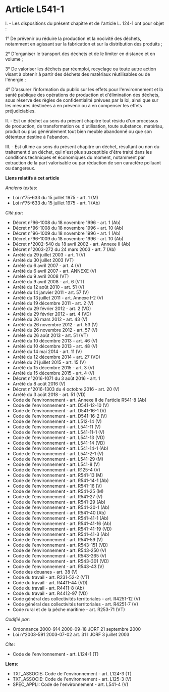 # Article L541-1

I. - Les dispositions du présent chapitre et de l'article L. 124-1 ont pour objet :

1° De prévenir ou réduire la production et la nocivité des déchets, notamment en agissant sur la fabrication et sur la
distribution des produits ;

2° D'organiser le transport des déchets et de le limiter en distance et en volume ;

3° De valoriser les déchets par réemploi, recyclage ou toute autre action visant à obtenir à partir des déchets des matériaux
réutilisables ou de l'énergie ;

4° D'assurer l'information du public sur les effets pour l'environnement et la santé publique des opérations de production et
d'élimination des déchets, sous réserve des règles de confidentialité prévues par la loi, ainsi que sur les mesures destinées
à en prévenir ou à en compenser les effets préjudiciables.

II. - Est un déchet au sens du présent chapitre tout résidu d'un processus de production, de transformation ou d'utilisation,
toute substance, matériau, produit ou plus généralement tout bien meuble abandonné ou que son détenteur destine à l'abandon.

III. - Est ultime au sens du présent chapitre un déchet, résultant ou non du traitement d'un déchet, qui n'est plus
susceptible d'être traité dans les conditions techniques et économiques du moment, notamment par extraction de la part
valorisable ou par réduction de son caractère polluant ou dangereux.

**Liens relatifs à cet article**

_Anciens textes_:

  - Loi n°75-633 du 15 juillet 1975 - art. 1 (M)
  - Loi n°75-633 du 15 juillet 1975 - art. 1 (Ab)

_Cité par_:

  - Décret n°96-1008 du 18 novembre 1996 - art. 1 (Ab)
  - Décret n°96-1008 du 18 novembre 1996 - art. 10 (Ab)
  - Décret n°96-1009 du 18 novembre 1996 - art. 1 (Ab)
  - Décret n°96-1009 du 18 novembre 1996 - art. 10 (Ab)
  - Décret n°2002-540 du 18 avril 2002 - art. Annexe II (Ab)
  - Décret n°2003-272 du 24 mars 2003 - art. 7 (Ab)
  - Arrêté du 29 juillet 2003 - art. 1 (V)
  - Arrêté du 30 juillet 2003 (VT)
  - Arrêté du 6 avril 2007 - art. 4 (V)
  - Arrêté du 6 avril 2007 - art. ANNEXE (V)
  - Arrêté du 9 avril 2008 (VT)
  - Arrêté du 9 avril 2008 - art. 6 (VT)
  - Arrêté du 12 août 2010 - art. 51 (V)
  - Arrêté du 14 janvier 2011 - art. 57 (V)
  - Arrêté du 13 juillet 2011 - art. Annexe I-2 (V)
  - Arrêté du 19 décembre 2011 - art. 2 (V)
  - Arrêté du 29 février 2012 - art. 2 (VD)
  - Arrêté du 29 février 2012 - art. 4 (VD)
  - Arrêté du 26 mars 2012 - art. 43 (V)
  - Arrêté du 26 novembre 2012 - art. 53 (V)
  - Arrêté du 26 novembre 2012 - art. 57 (V)
  - Arrêté du 26 août 2013 - art. 51 (VT)
  - Arrêté du 10 décembre 2013 - art. 46 (V)
  - Arrêté du 10 décembre 2013 - art. 48 (V)
  - Arrêté du 14 mai 2014 - art. 11 (V)
  - Arrêté du 12 décembre 2014 - art. 27 (VD)
  - Arrêté du 21 juillet 2015 - art. 15 (V)
  - Arrêté du 15 décembre 2015 - art. 3 (V)
  - Arrêté du 15 décembre 2015 - art. 4 (V)
  - Décret n°2016-1071 du 3 août 2016 - art. 1
  - Arrêté du 8 août 2016 (V)
  - Décret n°2016-1303 du 4 octobre 2016 - art. 20 (V)
  - Arrêté du 3 août 2018 - art. 51 (VD)
  - Code de l'environnement - art. Annexe II de l'article R541-8 (Ab)
  - Code de l'environnement - art. D541-12-10 (V)
  - Code de l'environnement - art. D541-16-1 (V)
  - Code de l'environnement - art. D541-16-2 (V)
  - Code de l'environnement - art. L512-14 (V)
  - Code de l'environnement - art. L541-11 (V)
  - Code de l'environnement - art. L541-11-1 (V)
  - Code de l'environnement - art. L541-13 (VD)
  - Code de l'environnement - art. L541-14 (VD)
  - Code de l'environnement - art. L541-14-1 (Ab)
  - Code de l'environnement - art. L541-2-1 (V)
  - Code de l'environnement - art. L541-29 (M)
  - Code de l'environnement - art. L541-8 (V)
  - Code de l'environnement - art. R125-4 (V)
  - Code de l'environnement - art. R541-13 (M)
  - Code de l'environnement - art. R541-14-1 (Ab)
  - Code de l'environnement - art. R541-16 (V)
  - Code de l'environnement - art. R541-25 (M)
  - Code de l'environnement - art. R541-27 (V)
  - Code de l'environnement - art. R541-29 (Ab)
  - Code de l'environnement - art. R541-30-1 (Ab)
  - Code de l'environnement - art. R541-40 (Ab)
  - Code de l'environnement - art. R541-41-1 (Ab)
  - Code de l'environnement - art. R541-41-16 (Ab)
  - Code de l'environnement - art. R541-41-19 (VD)
  - Code de l'environnement - art. R541-41-3 (Ab)
  - Code de l'environnement - art. R541-59 (V)
  - Code de l'environnement - art. R543-151 (VD)
  - Code de l'environnement - art. R543-250 (V)
  - Code de l'environnement - art. R543-265 (V)
  - Code de l'environnement - art. R543-301 (VD)
  - Code de l'environnement - art. R543-43 (V)
  - Code des douanes - art. 38 (V)
  - Code du travail - art. R231-52-2 (VT)
  - Code du travail - art. R4411-44 (VD)
  - Code du travail - art. R4411-8 (Ab)
  - Code du travail - art. R4412-97 (VD)
  - Code général des collectivités territoriales - art. R4251-12 (V)
  - Code général des collectivités territoriales - art. R4251-7 (V)
  - Code rural et de la pêche maritime - art. R253-71 (VT)

_Codifié par_:

  - Ordonnance 2000-914 2000-09-18 JORF 21 septembre 2000
  - Loi n°2003-591 2003-07-02 art. 31 I JORF 3 juillet 2003

_Cite_:

  - Code de l'environnement - art. L124-1 (T)

**Liens**:

  - TXT_ASSOCIE: Code de l'environnement - art. L124-3 (T)
  - TXT_ASSOCIE: Code de l'environnement - art. L125-3 (V)
  - SPEC_APPLI: Code de l'environnement - art. L541-4 (V)
